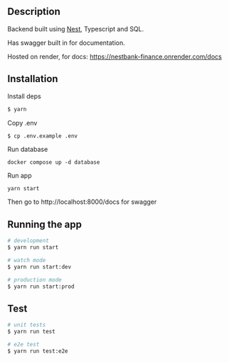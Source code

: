 ## Description

Backend built using [Nest](https://github.com/nestjs/nest), Typescript and SQL.

Has swagger built in for documentation.

Hosted on render, for docs: https://nestbank-finance.onrender.com/docs

## Installation

Install deps
```bash
$ yarn
```

Copy .env 
```bash
$ cp .env.example .env
```

Run database
```
docker compose up -d database
```

Run app
```
yarn start
```

Then go to http://localhost:8000/docs for swagger
## Running the app

```bash
# development
$ yarn run start

# watch mode
$ yarn run start:dev

# production mode
$ yarn run start:prod
```

## Test

```bash
# unit tests
$ yarn run test

# e2e test
$ yarn run test:e2e
```
